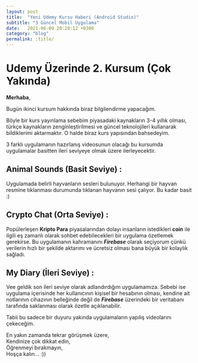```yaml
---
layout: post
title:  "Yeni Udemy Kursu Haberi (Android Studio)"
subtitle: "3 Güncel Mobil Uygulama"
date:   2021-06-09 20:28:12 +0300
category: "blog"
permalink: :title/
---
```


# Udemy Üzerinde 2. Kursum (Çok Yakında)

**Merhaba**,

Bugün ikinci kursum hakkında biraz bilgilendirme yapacağım. 

Böyle bir kurs yayınlama sebebim piyasadaki kaynakların 3-4 yıllık olması, türkçe kaynakların zenginleştirilmesi ve güncel teknolojileri 
kullanarak bildiklerimi aktarmaktır. O halde biraz kurs yapısından bahsedeyim.

3 farklı uygulamanın hazırlanış videosunun olacağı bu kursumda uygulamalar basitten ileri seviyeye olmak üzere ilerleyecektir.

## Animal Sounds (Basit Seviye) :  

Uygulamada belirli hayvanların sesleri bulunuyor. Herhangi bir hayvan resmine tıklanması durumunda tıklanan hayvanın sesi çalıyor. Bu kadar basit :)

## Crypto Chat (Orta Seviye) :

Popülerleşen **Kripto Para** piyasalarından dolayı insanların istedikleri **coin** ile ilgili eş zamanlı olarak sohbet edebilecekleri bir uygulama özetlemek gerekirse. Bu uygulamanın kahramanını ***Firebase*** olarak seçiyorum çünkü verilerin hızlı bir şekilde aktarımı ve ücretsiz olması bana büyük bir kolaylık sağladı. 

## My Diary (İleri Seviye) : 

Vee geldik son ileri seviye olarak adlandırdığım uygulamamıza. Sebebi ise uygulama içerisinde her kullanıcının kişisel bir hesabının olması, kendine ait notlarının cihazının belleğinde değil de ***Firebase*** üzerindeki bir veritabanı tarafında saklanması olarak özetle açıklanabilir.

Tabii bu sadece bir duyuru yakında uygulamaların yapılış videolarını çekeceğim. 

En yakın zamanda tekrar görüşmek üzere,
<br>
Kendinize çok dikkat edin,
<br>
Öğrenmeyi bırakmayın,
<br>
Hoşça kalın... :))
